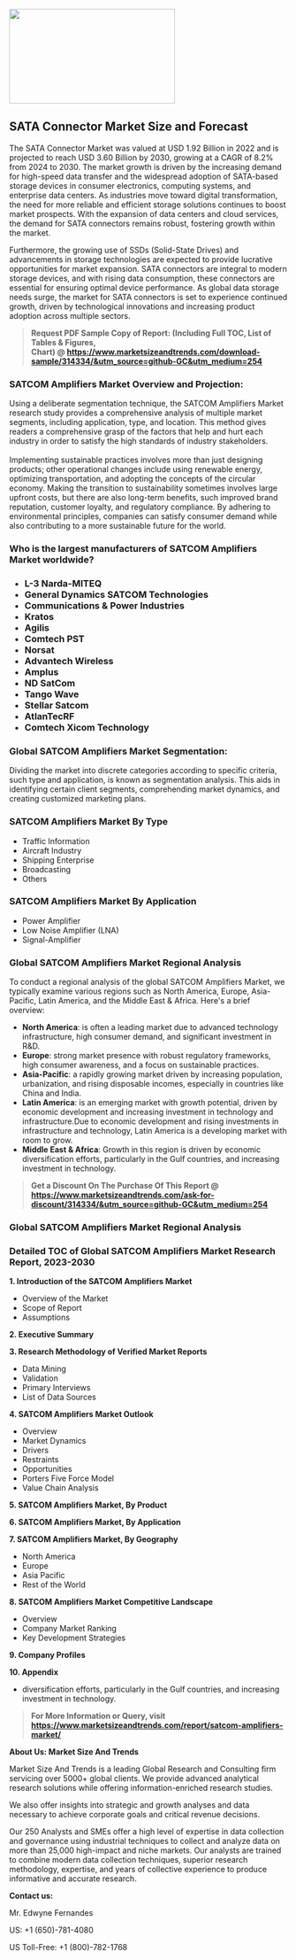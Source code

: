 <p><img class="alignnone size-medium wp-image-20088" src="https://ffe5etoiles.com/wp-content/uploads/2024/12/MST1-300x171.png" alt="" width="300" height="171" /></p><h2>SATA Connector Market Size and Forecast</h2><p>The SATA Connector Market was valued at USD 1.92 Billion in 2022 and is projected to reach USD 3.60 Billion by 2030, growing at a CAGR of 8.2% from 2024 to 2030. The market growth is driven by the increasing demand for high-speed data transfer and the widespread adoption of SATA-based storage devices in consumer electronics, computing systems, and enterprise data centers. As industries move toward digital transformation, the need for more reliable and efficient storage solutions continues to boost market prospects. With the expansion of data centers and cloud services, the demand for SATA connectors remains robust, fostering growth within the market.</p><p>Furthermore, the growing use of SSDs (Solid-State Drives) and advancements in storage technologies are expected to provide lucrative opportunities for market expansion. SATA connectors are integral to modern storage devices, and with rising data consumption, these connectors are essential for ensuring optimal device performance. As global data storage needs surge, the market for SATA connectors is set to experience continued growth, driven by technological innovations and increasing product adoption across multiple sectors.</p></p><blockquote id="" class=""><strong>Request PDF Sample Copy of Report: (Including Full TOC, List of Tables &amp; Figures, Chart)&nbsp;@&nbsp;<strong><a href="https://www.marketsizeandtrends.com/download-sample/314334/&utm_source=github-GC&utm_medium=254" target="_blank">https://www.marketsizeandtrends.com/download-sample/314334/&utm_source=github-GC&utm_medium=254</a></strong></strong></blockquote><h3 id="" class="">SATCOM Amplifiers Market&nbsp;Overview and Projection:</h3><p id="" class="">Using a deliberate segmentation technique, the SATCOM Amplifiers Market research study provides a comprehensive analysis of multiple market segments, including application, type, and location. This method gives readers a comprehensive grasp of the factors that help and hurt each industry in order to satisfy the high standards of industry stakeholders. <br /> <br />Implementing sustainable practices involves more than just designing products; other operational changes include using renewable energy, optimizing transportation, and adopting the concepts of the circular economy. Making the transition to sustainability sometimes involves large upfront costs, but there are also long-term benefits, such improved brand reputation, customer loyalty, and regulatory compliance. By adhering to environmental principles, companies can satisfy consumer demand while also contributing to a more sustainable future for the world.</p><h3 id="" class="">Who is the largest manufacturers of&nbsp;SATCOM Amplifiers Market worldwide?</h3><h3 class=""><p><ul><li>L-3 Narda-MITEQ </li><li> General Dynamics SATCOM Technologies </li><li> Communications & Power Industries </li><li> Kratos </li><li> Agilis </li><li> Comtech PST </li><li> Norsat </li><li> Advantech Wireless </li><li> Amplus </li><li> ND SatCom </li><li> Tango Wave </li><li> Stellar Satcom </li><li> AtlanTecRF </li><li> Comtech Xicom Technology</li></ul></p></h3><h3 id="" class="">Global&nbsp;SATCOM Amplifiers Market Segmentation:</h3><p id="" class="">Dividing the market into discrete categories according to specific criteria, such type and application, is known as segmentation analysis. This aids in identifying certain client segments, comprehending market dynamics, and creating customized marketing plans.</p><h3 id="" class="">SATCOM Amplifiers Market&nbsp;By Type</h3><p><p><ul><li>Traffic Information</li><li> Aircraft Industry</li><li> Shipping Enterprise</li><li> Broadcasting</li><li> Others</p></li></ul></p></p><h3 id="" class="">SATCOM Amplifiers Market&nbsp;By Application</h3><p class=""><p><ul><li>Power Amplifier</li><li> Low Noise Amplifier (LNA)</li><li> Signal-Amplifier</li></ul></p></p><h3 id="" class="">Global SATCOM Amplifiers Market Regional Analysis</h3><p id="" class="">To conduct a regional analysis of the global SATCOM Amplifiers Market, we typically examine various regions such as North America, Europe, Asia-Pacific, Latin America, and the Middle East &amp; Africa. Here's a brief overview:</p><ul><li><strong>North America</strong>: is often a leading market due to advanced technology infrastructure, high consumer demand, and significant investment in R&amp;D.</li><li><strong>Europe</strong>: strong market presence with robust regulatory frameworks, high consumer awareness, and a focus on sustainable practices.</li><li><strong>Asia-Pacific</strong>: a rapidly growing market driven by increasing population, urbanization, and rising disposable incomes, especially in countries like China and India.</li><li><strong>Latin America</strong>: is an emerging market with growth potential, driven by economic development and increasing investment in technology and infrastructure.Due to economic development and rising investments in infrastructure and technology, Latin America is a developing market with room to grow.</li><li><strong>Middle East &amp; Africa</strong>: Growth in this region is driven by economic diversification efforts, particularly in the Gulf countries, and increasing investment in technology.</li></ul><blockquote id="" class=""><strong>Get a Discount On The Purchase Of This Report @ <strong><a href="https://www.marketsizeandtrends.com/ask-for-discount/314334/&utm_source=github-GC&utm_medium=254" target="_blank">https://www.marketsizeandtrends.com/ask-for-discount/314334/&utm_source=github-GC&utm_medium=254</a></strong></strong></blockquote><h3 id="" class="">Global SATCOM Amplifiers Market Regional Analysis</h3><h3 id="" class="">Detailed TOC of Global SATCOM Amplifiers Market Research Report, 2023-2030</h3><p id="" class=""><strong>1. Introduction of the SATCOM Amplifiers Market</strong></p><ul><li>Overview of the Market</li><li>Scope of Report</li><li>Assumptions</li></ul><p id="" class=""><strong>2. Executive Summary</strong></p><p id="" class=""><strong>3. Research Methodology of Verified Market Reports</strong></p><ul><li>Data Mining</li><li>Validation</li><li>Primary Interviews</li><li>List of Data Sources</li></ul><p id="" class=""><strong>4. SATCOM Amplifiers Market Outlook</strong></p><ul><li>Overview</li><li>Market Dynamics</li><li>Drivers</li><li>Restraints</li><li>Opportunities</li><li>Porters Five Force Model</li><li>Value Chain Analysis</li></ul><p id="" class=""><strong>5. SATCOM Amplifiers Market, By Product</strong></p><p id="" class=""><strong>6. SATCOM Amplifiers Market, By Application</strong></p><p id="" class=""><strong>7. SATCOM Amplifiers Market, By Geography</strong></p><ul><li>North America</li><li>Europe</li><li>Asia Pacific</li><li>Rest of the World</li></ul><p id="" class=""><strong>8. SATCOM Amplifiers Market Competitive Landscape</strong></p><ul><li>Overview</li><li>Company Market Ranking</li><li>Key Development Strategies</li></ul><p id="" class=""><strong>9. Company Profiles</strong></p><p id="" class=""><strong>10. Appendix</strong></p><ul><li>diversification efforts, particularly in the Gulf countries, and increasing investment in technology.</li></ul><blockquote id="" class=""><strong>For More Information or Query, visit <strong><strong><a href="https://www.marketsizeandtrends.com/report/satcom-amplifiers-market/" target="_blank">https://www.marketsizeandtrends.com/report/satcom-amplifiers-market/</a></strong></strong></strong></blockquote><p id="" class=""><strong>About Us: Market Size And Trends</strong></p><p id="" class="">Market Size And Trends is a leading Global Research and Consulting firm servicing over 5000+ global clients. We provide advanced analytical research solutions while offering information-enriched research studies.</p><p id="" class="">We also offer insights into strategic and growth analyses and data necessary to achieve corporate goals and critical revenue decisions.</p><p id="" class="">Our 250 Analysts and SMEs offer a high level of expertise in data collection and governance using industrial techniques to collect and analyze data on more than 25,000 high-impact and niche markets. Our analysts are trained to combine modern data collection techniques, superior research methodology, expertise, and years of collective experience to produce informative and accurate research.</p><p id="" class=""><strong>Contact us:</strong></p><p id="" class="">Mr. Edwyne Fernandes</p><p id="" class="">US: +1 (650)-781-4080</p><p id="" class="">US Toll-Free: +1 (800)-782-1768</p>
